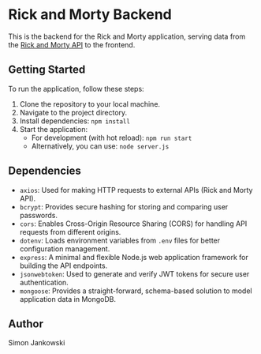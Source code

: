 # Rick and Morty Backend

This is the backend for the Rick and Morty application, serving data from the [Rick and Morty API](https://rickandmortyapi.com) to the frontend.

## Getting Started

To run the application, follow these steps:

1. Clone the repository to your local machine.
2. Navigate to the project directory.
3. Install dependencies: `npm install`
4. Start the application:
   - For development (with hot reload): `npm run start`
   - Alternatively, you can use: `node server.js`

## Dependencies

- `axios`: Used for making HTTP requests to external APIs (Rick and Morty API).
- `bcrypt`: Provides secure hashing for storing and comparing user passwords.
- `cors`: Enables Cross-Origin Resource Sharing (CORS) for handling API requests from different origins.
- `dotenv`: Loads environment variables from `.env` files for better configuration management.
- `express`: A minimal and flexible Node.js web application framework for building the API endpoints.
- `jsonwebtoken`: Used to generate and verify JWT tokens for secure user authentication.
- `mongoose`: Provides a straight-forward, schema-based solution to model application data in MongoDB.

## Author

Simon Jankowski
